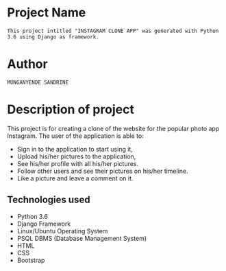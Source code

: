 # Project Name
`
This project intitled "INSTAGRAM CLONE APP" was generated with Python 3.6 using Django as framework.
`
# Author

`
MUNGANYENDE SANDRINE
`
# Description of project

This project is for creating a clone of the website for the popular photo app Instagram. The user of the application is able to:

* Sign in to the application to start using it,
* Upload his/her pictures to the application,
* See his/her profile with all his/her pictures.
* Follow other users and see their pictures on his/her timeline.
* Like a picture and leave a comment on it.



## Technologies used

* Python 3.6
* Django Framework
* Linux/Ubuntu Operating System
* PSQL DBMS (Database Management System)
* HTML
* CSS
* Bootstrap


